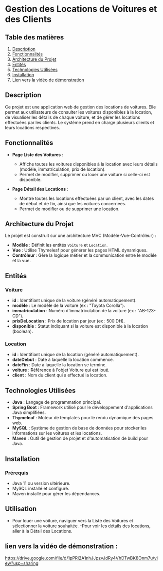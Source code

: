 # Gestion des Locations de Voitures et des Clients

## Table des matières
1. [Description](#description)
2. [Fonctionnalités](#fonctionnalités)
3. [Architecture du Projet](#architecture-du-projet)
4. [Entités](#entités)
5. [Technologies Utilisées](#technologies-utilisées)
6. [Installation](#installation)
7. [Lien vers la vidéo de démonstration](#lien-vers-la-vidéo-de-démonstration)


## Description
Ce projet est une application web de gestion des locations de voitures. Elle permet aux utilisateurs de consulter les voitures disponibles à la location, de visualiser les détails de chaque voiture, et de gérer les locations effectuées par les clients. Le système prend en charge plusieurs clients et leurs locations respectives.

## Fonctionnalités
- **Page Liste des Voitures** : 
  - Affiche toutes les voitures disponibles à la location avec leurs détails (modèle, immatriculation, prix de location).
  - Permet de modifier, supprimer ou louer une voiture si celle-ci est disponible.
    
- **Page Détail des Locations** : 
  - Montre toutes les locations effectuées par un client, avec les dates de début et de fin, ainsi que les voitures concernées.
  - Permet de modifier ou de supprimer une location.

## Architecture du Projet
Le projet est construit sur une architecture MVC (Modèle-Vue-Contrôleur) :
- **Modèle** : Définit les entités `Voiture` et `Location`.
- **Vue** : Utilise Thymeleaf pour générer les pages HTML dynamiques.
- **Contrôleur** : Gère la logique métier et la communication entre le modèle et la vue.

## Entités
### Voiture
- **id** : Identifiant unique de la voiture (généré automatiquement).
- **modèle** : Le modèle de la voiture (ex : "Toyota Corolla").
- **immatriculation** : Numéro d'immatriculation de la voiture (ex : "AB-123-CD").
- **prixDeLocation** : Prix de location par jour (ex : 500 DH).
- **disponible** : Statut indiquant si la voiture est disponible à la location (boolean).

### Location
- **id** : Identifiant unique de la location (généré automatiquement).
- **dateDebut** : Date à laquelle la location commence.
- **dateFin** : Date à laquelle la location se termine.
- **voiture** : Référence à l'objet Voiture qui est loué.
- **client** : Nom du client qui a effectué la location.

## Technologies Utilisées
- **Java** : Langage de programmation principal.
- **Spring Boot** : Framework utilisé pour le développement d'applications Java simplifiées.
- **Thymeleaf** : Moteur de templates pour le rendu dynamique des pages web.
- **MySQL** : Système de gestion de base de données pour stocker les informations sur les voitures et les locations.
- **Maven** : Outil de gestion de projet et d'automatisation de build pour Java.

## Installation
### Prérequis
- Java 11 ou version ultérieure.
- MySQL installé et configuré.
- Maven installé pour gérer les dépendances.

## Utilisation
- Pour louer une voiture, naviguer vers la Liste des Voitures et sélectionner la voiture souhaitée.
-Pour voir les détails des locations, aller à la Détail des Locations.

## lien vers la vidéo de démonstration :
https://drive.google.com/file/d/1pPRi2A1nhJJpzvJdRy4VhDTwBK8Onm7u/view?usp=sharing
 





